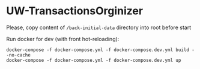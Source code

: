 # UW-TransactionsOrginizer

Please, copy content of `/back-initial-data` directory into root before start

Run docker for dev (with front hot-reloading):
```
docker-compose -f docker-compose.yml -f docker-compose.dev.yml build --no-cache
docker-compose -f docker-compose.yml -f docker-compose.dev.yml up
```